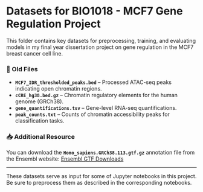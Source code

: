 # Datasets for BIO1018 - MCF7 Gene Regulation Project

This folder contains key datasets for preprocessing, training, and evaluating models in my final year dissertation project on gene regulation in the MCF7 breast cancer cell line.

### 📂 Old Files
- **`MCF7_IDR_thresholded_peaks.bed`** – Processed ATAC-seq peaks indicating open chromatin regions.
- **`cCRE_hg38.bed.gz`** – Chromatin regulatory elements for the human genome (GRCh38).
- **`gene_quantifications.tsv`** – Gene-level RNA-seq quantifications.
- **`peak_counts.txt`** – Counts of chromatin accessibility peaks for classification tasks.

### 📥 Additional Resource
You can download the **`Homo_sapiens.GRCh38.113.gtf.gz`** annotation file from the Ensembl website: [Ensembl GTF Downloads](https://www.ensembl.org/info/data/ftp/index.html)

---

These datasets serve as input for some of Jupyter notebooks in this project. Be sure to preprocess them as described in the corresponding notebooks.
